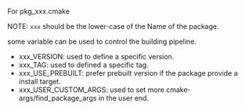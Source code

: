 For pkg_xxx.cmake

NOTE: `xxx` should be the lower-case of the Name of the package.

some variable can be used to control the building pipeline.

- xxx_VERSION: used to define a specific version.
- xxx_TAG: used to defined a specific tag.
- xxx_USE_PREBUILT: prefer prebuilt version if the package provide a install target.
- xxx_USER_CUSTOM_ARGS: used to set more cmake-args/find_package_args in the user end.
